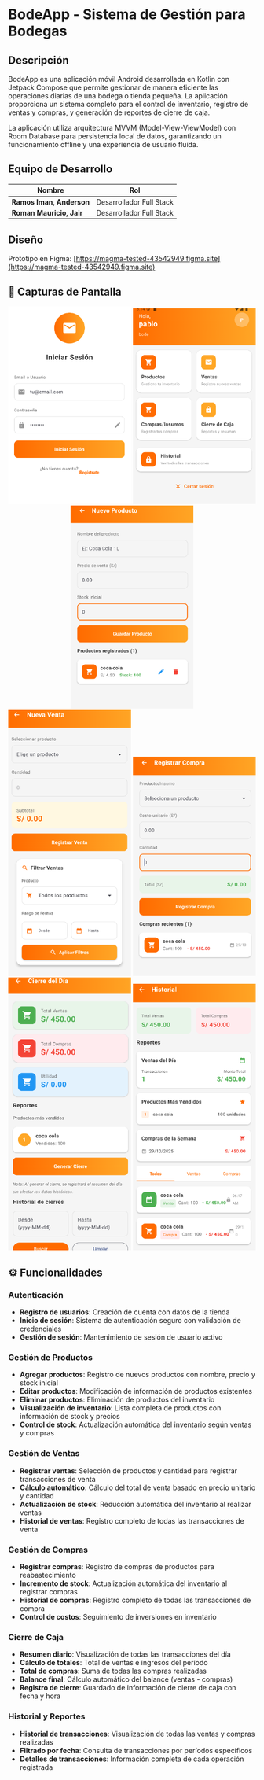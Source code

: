 # BodeApp - Sistema de Gestión para Bodegas

## Descripción

BodeApp es una aplicación móvil Android desarrollada en Kotlin con Jetpack Compose que permite gestionar de manera eficiente las operaciones diarias de una bodega o tienda pequeña. La aplicación proporciona un sistema completo para el control de inventario, registro de ventas y compras, y generación de reportes de cierre de caja.

La aplicación utiliza arquitectura MVVM (Model-View-ViewModel) con Room Database para persistencia local de datos, garantizando un funcionamiento offline y una experiencia de usuario fluida.

## Equipo de Desarrollo

| Nombre | Rol |
|--------|-----|
| **Ramos Iman, Anderson** | Desarrollador Full Stack  |
| **Roman Mauricio, Jair** | Desarrollador Full Stack  |

## Diseño

Prototipo en Figma: [https://magma-tested-43542949.figma.site](https://magma-tested-43542949.figma.site)

## 📱 Capturas de Pantalla

<div align="center">
  <img src="screenshots/login.png" alt="Pantalla de Login" width="250"/>
  <img src="screenshots/home.png" alt="Pantalla Principal" width="250"/>
  <img src="screenshots/productos.png" alt="Gestión de Productos" width="250"/>
</div>

<div align="center">
  <img src="screenshots/ventas.png" alt="Registro de Ventas" width="250"/>
  <img src="screenshots/compras.png" alt="Registro de Compras" width="250"/>
  <img src="screenshots/cierre.png" alt="Cierre de Caja" width="250"/>
  <img src="screenshots/historial.png" alt="Historial y reportes" width="250"/>
</div>

## ⚙️ Funcionalidades

### Autenticación
- **Registro de usuarios**: Creación de cuenta con datos de la tienda
- **Inicio de sesión**: Sistema de autenticación seguro con validación de credenciales
- **Gestión de sesión**: Mantenimiento de sesión de usuario activo

### Gestión de Productos
- **Agregar productos**: Registro de nuevos productos con nombre, precio y stock inicial
- **Editar productos**: Modificación de información de productos existentes
- **Eliminar productos**: Eliminación de productos del inventario
- **Visualización de inventario**: Lista completa de productos con información de stock y precios
- **Control de stock**: Actualización automática del inventario según ventas y compras

### Gestión de Ventas
- **Registrar ventas**: Selección de productos y cantidad para registrar transacciones de venta
- **Cálculo automático**: Cálculo del total de venta basado en precio unitario y cantidad
- **Actualización de stock**: Reducción automática del inventario al realizar ventas
- **Historial de ventas**: Registro completo de todas las transacciones de venta

### Gestión de Compras
- **Registrar compras**: Registro de compras de productos para reabastecimiento
- **Incremento de stock**: Actualización automática del inventario al registrar compras
- **Historial de compras**: Registro completo de todas las transacciones de compra
- **Control de costos**: Seguimiento de inversiones en inventario

### Cierre de Caja
- **Resumen diario**: Visualización de todas las transacciones del día
- **Cálculo de totales**: Total de ventas e ingresos del período
- **Total de compras**: Suma de todas las compras realizadas
- **Balance final**: Cálculo automático del balance (ventas - compras)
- **Registro de cierre**: Guardado de información de cierre de caja con fecha y hora

### Historial y Reportes
- **Historial de transacciones**: Visualización de todas las ventas y compras realizadas
- **Filtrado por fecha**: Consulta de transacciones por períodos específicos
- **Detalles de transacciones**: Información completa de cada operación registrada
